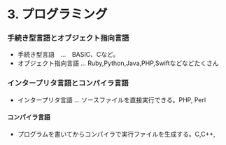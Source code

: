 # 3. プログラミング

### 手続き型言語とオブジェクト指向言語

* 手続き型言語　…　BASIC、Cなど。
* オブジェクト指向言語 … Ruby,Python,Java,PHP,Swiftなどなどたくさん

### インタープリタ言語とコンパイラ言語
* インタープリタ言語 … ソースファイルを直接実行できる。PHP, Perl

#### コンパイラ言語
* プログラムを書いてからコンパイラで実行ファイルを生成する。C,C++,